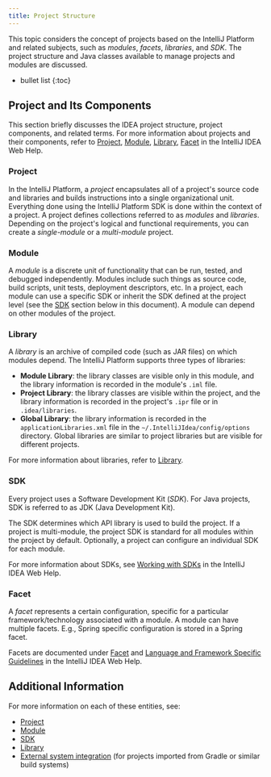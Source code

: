 ```yaml
---
title: Project Structure
---
```

<!-- Copyright 2000-2020 JetBrains s.r.o. and other contributors. Use of this source code is governed by the Apache 2.0 license that can be found in the LICENSE file. -->

<!--TODO split into parts accordingly to the table of contents-->

This topic considers the concept of projects based on the IntelliJ Platform and related subjects, such as _modules_, _facets_, _libraries_, and _SDK_.
The project structure and Java classes available to manage projects and modules are discussed.

* bullet list
{:toc}

## Project and Its Components
This section briefly discusses the IDEA project structure, project components, and related terms.
For more information about projects and their components, refer to [Project](https://www.jetbrains.com/help/idea/about-projects.html), [Module](https://www.jetbrains.com/help/idea/creating-and-managing-modules.html), [Library](https://www.jetbrains.com/help/idea/working-with-libraries.html), [Facet](https://www.jetbrains.com/help/idea/adding-support-for-frameworks-and-technologies.html#facets) in the IntelliJ IDEA Web Help.

### Project
In the IntelliJ Platform, a _project_ encapsulates all of a project's source code and libraries and builds instructions into a single organizational unit.
Everything done using the IntelliJ Platform SDK is done within the context of a project.
A project defines collections referred to as _modules_ and _libraries_.
Depending on the project's logical and functional requirements, you can create a _single-module_ or a _multi-module_ project.

### Module
A _module_ is a discrete unit of functionality that can be run, tested, and debugged independently.
Modules include such things as source code, build scripts, unit tests, deployment descriptors, etc.
In a project, each module can use a specific SDK or inherit the SDK defined at the project level (see the [SDK](#sdk) section below in this document).
A module can depend on other modules of the project.

### Library
A _library_ is an archive of compiled code (such as JAR files) on which modules depend.
The IntelliJ Platform supports three types of libraries:
* **Module Library**: the library classes are visible only in this module, and the library information is recorded in the module's `.iml` file.
* **Project Library**: the library classes are visible within the project, and the library information is recorded in the project's `.ipr` file or in `.idea/libraries`.
* **Global Library**: the library information is recorded in the `applicationLibraries.xml` file in the `~/.IntelliJIdea/config/options` directory.
  Global libraries are similar to project libraries but are visible for different projects.

For more information about libraries, refer to [Library](https://www.jetbrains.com/help/idea/working-with-libraries.html).

### SDK
Every project uses a Software Development Kit (_SDK_).
For Java projects, SDK is referred to as JDK (Java Development Kit).

The SDK determines which API library is used to build the project.
If a project is multi-module, the project SDK is standard for all modules within the project by default.
Optionally, a project can configure an individual SDK for each module.

For more information about SDKs, see [Working with SDKs](https://www.jetbrains.com/help/idea/working-with-sdks.html) in the IntelliJ IDEA Web Help.

### Facet
A _facet_ represents a certain configuration, specific for a particular framework/technology associated with a module.
A module can have multiple facets.
E.g., Spring specific configuration is stored in a Spring facet.

Facets are documented under [Facet](https://www.jetbrains.com/help/idea/adding-support-for-frameworks-and-technologies.html#facets) and [Language and Framework Specific Guidelines](https://www.jetbrains.com/help/idea/language-and-framework-specific-guidelines.html) in the IntelliJ IDEA Web Help.

## Additional Information
For more information on each of these entities, see:

- [Project](/reference_guide/project_model/project.md)
- [Module](/reference_guide/project_model/module.md)
- [SDK](/reference_guide/project_model/sdk.md)
- [Library](/reference_guide/project_model/library.md)
- [External system integration](/reference_guide/frameworks_and_external_apis/external_system_integration.md) (for projects imported from Gradle or similar build systems)
